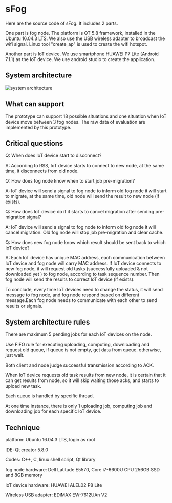 # sFog
Here are the source code of sFog. It includes 2 parts.

One part is fog node. The platform is QT 5.8 framework, installed in the Ubuntu 16.04.3 LTS. We also use the USB wireless adapter to broadcast the wifi signal. Linux tool "create_ap" is used to create the wifi hotspot.

Another part is IoT device. We use smartphone HUAWEI P7 Lite (Android 7.1.1) as the IoT device. We use android studio to create the application.

## System architecture
![system architecture](https://github.com/seamlesshandover1208/sFog-source-code/blob/master/image/system%20architecture.PNG)

## What can support
The prototype can support 18 possible situations and one situation when IoT device move between 3 fog nodes.
The raw data of evaluation are implemented by this prototype.

## Critical questions
Q: When does IoT device start to disconnect?

A: According to RSS, IoT device starts to connect to new node, at the same time, it disconnects from old node.


Q: How does fog node know when to start  job pre-migration?

A: IoT device will send a signal to fog node to inform old fog 	node it will start to migrate, at the same time, old node will send the result to new node (if exists).


Q: How does IoT device do if it starts to cancel migration after sending pre-migration signal?

A: IoT device will send a signal to fog node to inform old fog 	node it will cancel migration. Old fog node will stop job pre-migration and clear cache.


Q: How does new fog node know which result should be sent back to which IoT device?

A: Each IoT device has unique MAC address, each communication between IoT device and fog node will carry MAC address.
If IoT device connects to new fog node, it will request old tasks (successfully uploaded & not downloaded yet ) to fog node, according to task sequence number. Then fog node will send the results to correct IoT device (if exists).

To conclude, every time IoT devices need to change the status, it will send message to fog node, and fog node respond based on different message.Each fog node needs to communicate with each other to send results or signals.

## System architecture rules
There are maximum 5 pending jobs for each IoT devices on the node.

Use FIFO rule for executing uploading, computing, downloading and request old queue, if queue is not empty, get data from queue. otherwise, just wait.

Both client and node judge successful transmission according to ACK.

When IoT device requests old task results from new node, it is certain that it can get results from node, so it will skip waiting those acks, and starts to upload new task. 

Each queue is handled by specific thread.

At one time instance, there is only 1 uploading job, computing job and downloading job for each specific IoT device.

## Technique
platform: Ubuntu 16.04.3 LTS, login as root

IDE: Qt creator 5.8.0

Codes: C++, C, linux shell script, Qt library

fog node hardware: Dell Latitude E5570, Core i7-6600U CPU 256GB SSD and 8GB memory

IoT device hardware: HUAWEI ALEL02 P8 Lite

Wireless USB adapter: EDiMAX EW-7612UAn V2

